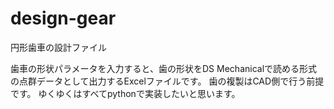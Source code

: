 # design-gear
円形歯車の設計ファイル

歯車の形状パラメータを入力すると、歯の形状をDS Mechanicalで読める形式の点群データとして出力するExcelファイルです。
歯の複製はCAD側で行う前提です。
ゆくゆくはすべてpythonで実装したいと思います。
